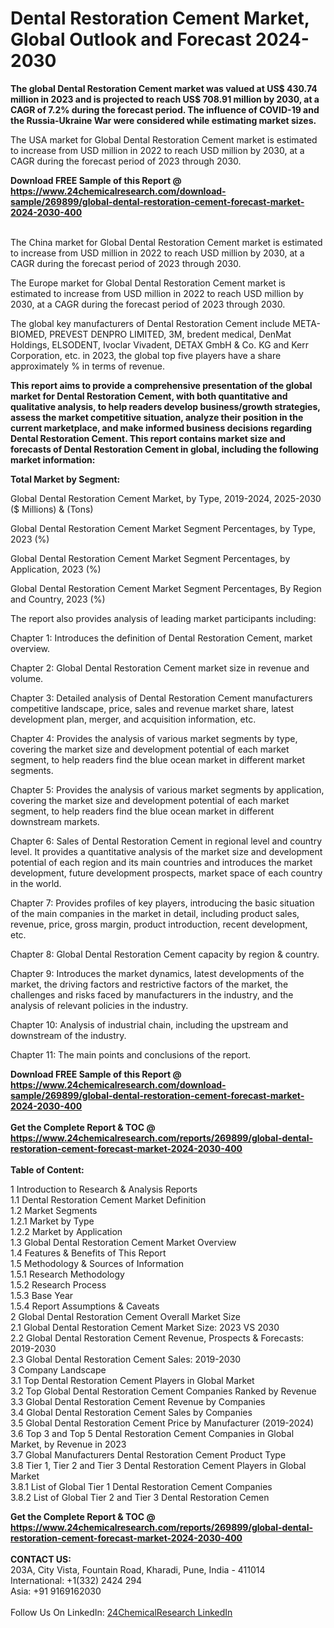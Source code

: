 <h1>Dental Restoration Cement Market, Global Outlook and Forecast 2024-2030</h1><p><strong>The global Dental Restoration Cement market was valued at US$ 430.74 million in 2023 and is projected to reach US$ 708.91 million by 2030, at a CAGR of 7.2% during the forecast period. The influence of COVID-19 and the Russia-Ukraine War were considered while estimating market sizes.</strong></p><p>
</p><p>The USA market for Global Dental Restoration Cement market is estimated to increase from USD million in 2022 to reach USD million by 2030, at a CAGR during the forecast period of 2023 through 2030.</p><div><b>Download FREE Sample of this Report @ 
            <a href="https://www.24chemicalresearch.com/download-sample/269899/global-dental-restoration-cement-forecast-market-2024-2030-400">
            https://www.24chemicalresearch.com/download-sample/269899/global-dental-restoration-cement-forecast-market-2024-2030-400</a></b></div><br><p>
</p><p>The China market for Global Dental Restoration Cement market is estimated to increase from USD million in 2022 to reach USD million by 2030, at a CAGR during the forecast period of 2023 through 2030.</p><p>
</p><p>The Europe market for Global Dental Restoration Cement market is estimated to increase from USD million in 2022 to reach USD million by 2030, at a CAGR during the forecast period of 2023 through 2030.</p><p>
</p><p>The global key manufacturers of Dental Restoration Cement include META-BIOMED, PREVEST DENPRO LIMITED, 3M, bredent medical, DenMat Holdings, ELSODENT, Ivoclar Vivadent, DETAX GmbH &amp; Co. KG and Kerr Corporation, etc. in 2023, the global top five players have a share approximately % in terms of revenue.</p><p>
<strong>This report aims to provide a comprehensive presentation of the global market for Dental Restoration Cement, with both quantitative and qualitative analysis, to help readers develop business/growth strategies, assess the market competitive situation, analyze their position in the current marketplace, and make informed business decisions regarding Dental Restoration Cement. This report contains market size and forecasts of Dental Restoration Cement in global, including the following market information:</strong></p><p>
</p><p>
<strong>Total Market by Segment:</strong></p><p>
Global Dental Restoration Cement Market, by Type, 2019-2024, 2025-2030 ($ Millions) &amp; (Tons)</p><p>
Global Dental Restoration Cement Market Segment Percentages, by Type, 2023 (%)</p><p>
</p><p>
Global Dental Restoration Cement Market Segment Percentages, by Application, 2023 (%)</p><p>
</p><p>
Global Dental Restoration Cement Market Segment Percentages, By Region and Country, 2023 (%)</p><p>
</p><p>
The report also provides analysis of leading market participants including:</p><p>
</p><p>
</p><p>
Chapter 1: Introduces the definition of Dental Restoration Cement, market overview.</p><p>
Chapter 2: Global Dental Restoration Cement market size in revenue and volume.</p><p>
Chapter 3: Detailed analysis of Dental Restoration Cement manufacturers competitive landscape, price, sales and revenue market share, latest development plan, merger, and acquisition information, etc.</p><p>
Chapter 4: Provides the analysis of various market segments by type, covering the market size and development potential of each market segment, to help readers find the blue ocean market in different market segments.</p><p>
Chapter 5: Provides the analysis of various market segments by application, covering the market size and development potential of each market segment, to help readers find the blue ocean market in different downstream markets.</p><p>
Chapter 6: Sales of Dental Restoration Cement in regional level and country level. It provides a quantitative analysis of the market size and development potential of each region and its main countries and introduces the market development, future development prospects, market space of each country in the world.</p><p>
Chapter 7: Provides profiles of key players, introducing the basic situation of the main companies in the market in detail, including product sales, revenue, price, gross margin, product introduction, recent development, etc.</p><p>
Chapter 8: Global Dental Restoration Cement capacity by region &amp; country.</p><p>
Chapter 9: Introduces the market dynamics, latest developments of the market, the driving factors and restrictive factors of the market, the challenges and risks faced by manufacturers in the industry, and the analysis of relevant policies in the industry.</p><p>
Chapter 10: Analysis of industrial chain, including the upstream and downstream of the industry.</p><p>
Chapter 11: The main points and conclusions of the report.</p><div><b>Download FREE Sample of this Report @ 
            <a href="https://www.24chemicalresearch.com/download-sample/269899/global-dental-restoration-cement-forecast-market-2024-2030-400">
            https://www.24chemicalresearch.com/download-sample/269899/global-dental-restoration-cement-forecast-market-2024-2030-400</a></b></div><br><div><b>Get the Complete Report & TOC @ 
            <a href="https://www.24chemicalresearch.com/reports/269899/global-dental-restoration-cement-forecast-market-2024-2030-400">
            https://www.24chemicalresearch.com/reports/269899/global-dental-restoration-cement-forecast-market-2024-2030-400</a></b></div><br>
            <b>Table of Content:</b><p>1 Introduction to Research & Analysis Reports<br />
    1.1 Dental Restoration Cement Market Definition<br />
    1.2 Market Segments<br />
        1.2.1 Market by Type<br />
        1.2.2 Market by Application<br />
    1.3 Global Dental Restoration Cement Market Overview<br />
    1.4 Features & Benefits of This Report<br />
    1.5 Methodology & Sources of Information<br />
        1.5.1 Research Methodology<br />
        1.5.2 Research Process<br />
        1.5.3 Base Year<br />
        1.5.4 Report Assumptions & Caveats<br />
2 Global Dental Restoration Cement Overall Market Size<br />
    2.1 Global Dental Restoration Cement Market Size: 2023 VS 2030<br />
    2.2 Global Dental Restoration Cement Revenue, Prospects & Forecasts: 2019-2030<br />
    2.3 Global Dental Restoration Cement Sales: 2019-2030<br />
3 Company Landscape<br />
    3.1 Top Dental Restoration Cement Players in Global Market<br />
    3.2 Top Global Dental Restoration Cement Companies Ranked by Revenue<br />
    3.3 Global Dental Restoration Cement Revenue by Companies<br />
    3.4 Global Dental Restoration Cement Sales by Companies<br />
    3.5 Global Dental Restoration Cement Price by Manufacturer (2019-2024)<br />
    3.6 Top 3 and Top 5 Dental Restoration Cement Companies in Global Market, by Revenue in 2023<br />
    3.7 Global Manufacturers Dental Restoration Cement Product Type<br />
    3.8 Tier 1, Tier 2 and Tier 3 Dental Restoration Cement Players in Global Market<br />
        3.8.1 List of Global Tier 1 Dental Restoration Cement Companies<br />
        3.8.2 List of Global Tier 2 and Tier 3 Dental Restoration Cemen</p><div><b>Get the Complete Report & TOC @ 
            <a href="https://www.24chemicalresearch.com/reports/269899/global-dental-restoration-cement-forecast-market-2024-2030-400">
            https://www.24chemicalresearch.com/reports/269899/global-dental-restoration-cement-forecast-market-2024-2030-400</a></b></div><br><b>CONTACT US:</b><br>
            203A, City Vista, Fountain Road, Kharadi, Pune, India - 411014<br>
            International: +1(332) 2424 294<br>
            Asia: +91 9169162030 <br><br>
            Follow Us On LinkedIn: <a href="https://www.linkedin.com/company/24chemicalresearch/">24ChemicalResearch LinkedIn</a>